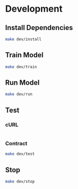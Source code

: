 # Development

## Install Dependencies

```sh
make dev/install
```

## Train Model

```sh
make dev/train
```

## Run Model

```sh
make dev/run
```

## Test

### cURL

```sh

```

### Contract

```sh
make dev/test
```

## Stop

```sh
make dev/stop
```
